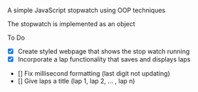 A simple JavaScript stopwatch using OOP techniques

The stopwatch is implemented as an object

To Do

- [x] Create styled webpage that shows the stop watch running
- [x] Incorporate a lap functionality that saves and displays laps
- [] Fix millisecond formatting (last digit not updating)
- [] Give laps a title (lap 1, lap 2, ... , lap n)
